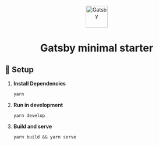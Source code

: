 <p align="center">
  <a href="https://www.gatsbyjs.com/?utm_source=starter&utm_medium=readme&utm_campaign=minimal-starter">
    <img alt="Gatsby" src="https://www.gatsbyjs.com/Gatsby-Monogram.svg" width="60" />
  </a>
</p>
<h1 align="center">
  Gatsby minimal starter
</h1>

## 🚀 Setup

1.  **Install Dependencies**

    ```
    yarn 
    ```

2.  **Run in development**

    ```
    yarn develop
    ```

3.  **Build and serve**

    ```
    yarn build && yarn serve
    ```